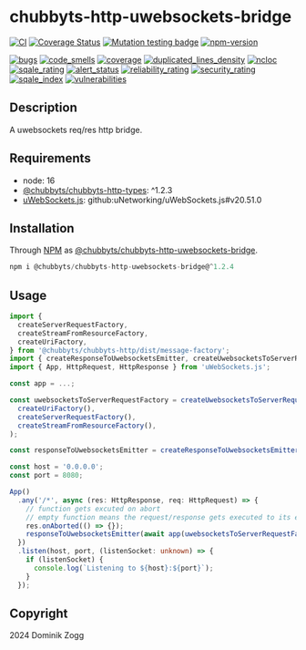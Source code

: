 # chubbyts-http-uwebsockets-bridge

[![CI](https://github.com/chubbyts/chubbyts-http-uwebsockets-bridge/workflows/CI/badge.svg?branch=master)](https://github.com/chubbyts/chubbyts-http-uwebsockets-bridge/actions?query=workflow%3ACI)
[![Coverage Status](https://coveralls.io/repos/github/chubbyts/chubbyts-http-uwebsockets-bridge/badge.svg?branch=master)](https://coveralls.io/github/chubbyts/chubbyts-http-uwebsockets-bridge?branch=master)
[![Mutation testing badge](https://img.shields.io/endpoint?style=flat&url=https%3A%2F%2Fbadge-api.stryker-mutator.io%2Fgithub.com%2Fchubbyts%2Fchubbyts-http-uwebsockets-bridge%2Fmaster)](https://dashboard.stryker-mutator.io/reports/github.com/chubbyts/chubbyts-http-uwebsockets-bridge/master)
[![npm-version](https://img.shields.io/npm/v/@chubbyts/chubbyts-http-uwebsockets-bridge.svg)](https://www.npmjs.com/package/@chubbyts/chubbyts-http-uwebsockets-bridge)

[![bugs](https://sonarcloud.io/api/project_badges/measure?project=chubbyts_chubbyts-http-uwebsockets-bridge&metric=bugs)](https://sonarcloud.io/dashboard?id=chubbyts_chubbyts-http-uwebsockets-bridge)
[![code_smells](https://sonarcloud.io/api/project_badges/measure?project=chubbyts_chubbyts-http-uwebsockets-bridge&metric=code_smells)](https://sonarcloud.io/dashboard?id=chubbyts_chubbyts-http-uwebsockets-bridge)
[![coverage](https://sonarcloud.io/api/project_badges/measure?project=chubbyts_chubbyts-http-uwebsockets-bridge&metric=coverage)](https://sonarcloud.io/dashboard?id=chubbyts_chubbyts-http-uwebsockets-bridge)
[![duplicated_lines_density](https://sonarcloud.io/api/project_badges/measure?project=chubbyts_chubbyts-http-uwebsockets-bridge&metric=duplicated_lines_density)](https://sonarcloud.io/dashboard?id=chubbyts_chubbyts-http-uwebsockets-bridge)
[![ncloc](https://sonarcloud.io/api/project_badges/measure?project=chubbyts_chubbyts-http-uwebsockets-bridge&metric=ncloc)](https://sonarcloud.io/dashboard?id=chubbyts_chubbyts-http-uwebsockets-bridge)
[![sqale_rating](https://sonarcloud.io/api/project_badges/measure?project=chubbyts_chubbyts-http-uwebsockets-bridge&metric=sqale_rating)](https://sonarcloud.io/dashboard?id=chubbyts_chubbyts-http-uwebsockets-bridge)
[![alert_status](https://sonarcloud.io/api/project_badges/measure?project=chubbyts_chubbyts-http-uwebsockets-bridge&metric=alert_status)](https://sonarcloud.io/dashboard?id=chubbyts_chubbyts-http-uwebsockets-bridge)
[![reliability_rating](https://sonarcloud.io/api/project_badges/measure?project=chubbyts_chubbyts-http-uwebsockets-bridge&metric=reliability_rating)](https://sonarcloud.io/dashboard?id=chubbyts_chubbyts-http-uwebsockets-bridge)
[![security_rating](https://sonarcloud.io/api/project_badges/measure?project=chubbyts_chubbyts-http-uwebsockets-bridge&metric=security_rating)](https://sonarcloud.io/dashboard?id=chubbyts_chubbyts-http-uwebsockets-bridge)
[![sqale_index](https://sonarcloud.io/api/project_badges/measure?project=chubbyts_chubbyts-http-uwebsockets-bridge&metric=sqale_index)](https://sonarcloud.io/dashboard?id=chubbyts_chubbyts-http-uwebsockets-bridge)
[![vulnerabilities](https://sonarcloud.io/api/project_badges/measure?project=chubbyts_chubbyts-http-uwebsockets-bridge&metric=vulnerabilities)](https://sonarcloud.io/dashboard?id=chubbyts_chubbyts-http-uwebsockets-bridge)

## Description

A uwebsockets req/res http bridge.

## Requirements

 * node: 16
 * [@chubbyts/chubbyts-http-types][2]: ^1.2.3
 * [uWebSockets.js][3]: github:uNetworking/uWebSockets.js#v20.51.0

## Installation

Through [NPM](https://www.npmjs.com) as [@chubbyts/chubbyts-http-uwebsockets-bridge][1].

```ts
npm i @chubbyts/chubbyts-http-uwebsockets-bridge@^1.2.4
```

## Usage

```ts
import {
  createServerRequestFactory,
  createStreamFromResourceFactory,
  createUriFactory,
} from '@chubbyts/chubbyts-http/dist/message-factory';
import { createResponseToUwebsocketsEmitter, createUwebsocketsToServerRequestFactory } from '@chubbyts/chubbyts-http-uwebsockets-bridge/dist/uwebsocket-http';
import { App, HttpRequest, HttpResponse } from 'uWebSockets.js';

const app = ...;

const uwebsocketsToServerRequestFactory = createUwebsocketsToServerRequestFactory(
  createUriFactory(),
  createServerRequestFactory(),
  createStreamFromResourceFactory(),
);

const responseToUwebsocketsEmitter = createResponseToUwebsocketsEmitter();

const host = '0.0.0.0';
const port = 8080;

App()
  .any('/*', async (res: HttpResponse, req: HttpRequest) => {
    // function gets excuted on abort
    // empty function means the request/response gets executed to its end
    res.onAborted(() => {});
    responseToUwebsocketsEmitter(await app(uwebsocketsToServerRequestFactory(req, res)), res);
  })
  .listen(host, port, (listenSocket: unknown) => {
    if (listenSocket) {
      console.log(`Listening to ${host}:${port}`);
    }
  });
```

## Copyright

2024 Dominik Zogg

[1]: https://www.npmjs.com/package/@chubbyts/chubbyts-http-uwebsockets-bridge
[2]: https://www.npmjs.com/package/@chubbyts/chubbyts-http-types
[3]: https://github.com/uNetworking/uWebSockets.js

